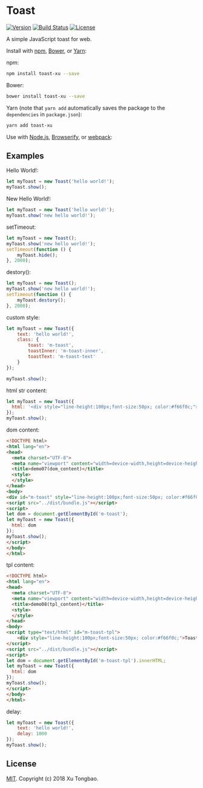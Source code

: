 Toast
===========

[![Version](https://img.shields.io/npm/v/toast-xu.svg)](https://www.npmjs.com/package/toast-xu)
[![Build Status](https://travis-ci.org/xutongbao/toast.svg?branch=master)](https://travis-ci.org/xutongbao/toast)
[![License](https://img.shields.io/badge/license-MIT-green.svg)](https://www.npmjs.com/package/toast-xu)

A simple JavaScript toast for web.

Install with [npm](https://www.npmjs.com/), [Bower](https://bower.io/), or [Yarn](https://yarnpkg.com/):

npm:
```sh
npm install toast-xu --save
```

Bower:
```sh
bower install toast-xu --save
```

Yarn (note that `yarn add` automatically saves the package to the `dependencies` in `package.json`):
```sh
yarn add toast-xu
```

Use with [Node.js](https://nodejs.org/en/), [Browserify](http://browserify.org/), or [webpack](https://webpack.github.io/):

## Examples

Hello World!:
```js
let myToast = new Toast('hello world!');
myToast.show();
```

New Hello World!:
```js
let myToast = new Toast('hello world!');
myToast.show('new hello world!');
```

setTimeout:
```js
let myToast = new Toast();
myToast.show('new hello world!');
setTimeout(function () {
	myToast.hide();
}, 2000);
```

destory():
```js
let myToast = new Toast();
myToast.show('new hello world!');
setTimeout(function () {
	myToast.destory();
}, 2000);
```

custom style:
```js
let myToast = new Toast({
	text: 'hello world!',
	class: {
		toast: 'm-toast',
		toastInner: 'm-toast-inner',
		toastText: 'm-toast-text'
	}
});

myToast.show();
```

html str content:
```js
let myToast = new Toast({
  html: '<div style="line-height:100px;font-size:50px; color:#f66f0c;">Toast</div>'
});
myToast.show();
```

dom content:
```html
<!DOCTYPE html>
<html lang="en">
<head>
  <meta charset="UTF-8">
  <meta name="viewport" content="width=device-width,height=device-height">
  <title>demo07(dom_content)</title>
  <style>
  </style>
</head>
<body>
<div id="m-toast" style="line-height:100px;font-size:50px; color:#f66f0c;">Toast</div>
<script src="../dist/bundle.js"></script>
<script>
let dom = document.getElementById('m-toast');
let myToast = new Toast({
  html: dom
});
myToast.show();
</script>
</body>
</html>
```

tpl content:
```html
<!DOCTYPE html>
<html lang="en">
<head>
  <meta charset="UTF-8">
  <meta name="viewport" content="width=device-width,height=device-height">
  <title>demo08(tpl_content)</title>
  <style>
  </style>
</head>
<body>
<script type="text/html" id="m-toast-tpl">
	<div style="line-height:100px;font-size:50px; color:#f66f0c;">Toast</div>	
</script>
<script src="../dist/bundle.js"></script>
<script>
let dom = document.getElementById('m-toast-tpl').innerHTML;
let myToast = new Toast({
  html: dom
});
myToast.show();
</script>
</body>
</html>
```

delay:
```js
let myToast = new Toast({
	text: 'hello world!',
	delay: 1000
});
myToast.show();
```

## License

[MIT](LICENSE). Copyright (c) 2018 Xu Tongbao.
